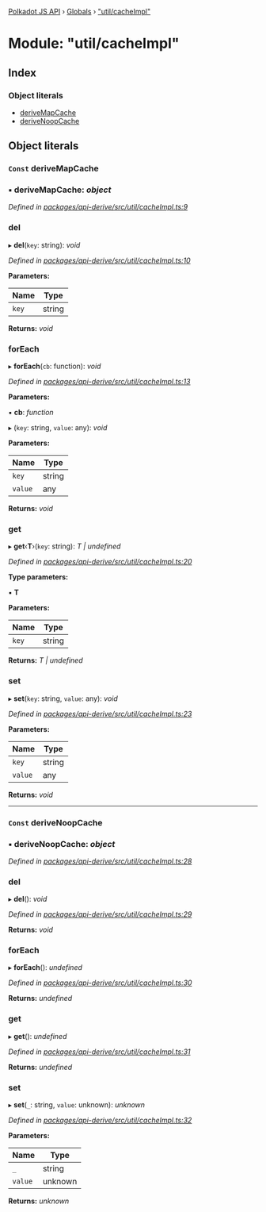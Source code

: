 [Polkadot JS API](../README.md) › [Globals](../globals.md) › ["util/cacheImpl"](_util_cacheimpl_.md)

# Module: "util/cacheImpl"

## Index

### Object literals

* [deriveMapCache](_util_cacheimpl_.md#const-derivemapcache)
* [deriveNoopCache](_util_cacheimpl_.md#const-derivenoopcache)

## Object literals

### `Const` deriveMapCache

### ▪ **deriveMapCache**: *object*

*Defined in [packages/api-derive/src/util/cacheImpl.ts:9](https://github.com/polkadot-js/api/blob/646e64c286/packages/api-derive/src/util/cacheImpl.ts#L9)*

###  del

▸ **del**(`key`: string): *void*

*Defined in [packages/api-derive/src/util/cacheImpl.ts:10](https://github.com/polkadot-js/api/blob/646e64c286/packages/api-derive/src/util/cacheImpl.ts#L10)*

**Parameters:**

Name | Type |
------ | ------ |
`key` | string |

**Returns:** *void*

###  forEach

▸ **forEach**(`cb`: function): *void*

*Defined in [packages/api-derive/src/util/cacheImpl.ts:13](https://github.com/polkadot-js/api/blob/646e64c286/packages/api-derive/src/util/cacheImpl.ts#L13)*

**Parameters:**

▪ **cb**: *function*

▸ (`key`: string, `value`: any): *void*

**Parameters:**

Name | Type |
------ | ------ |
`key` | string |
`value` | any |

**Returns:** *void*

###  get

▸ **get**‹**T**›(`key`: string): *T | undefined*

*Defined in [packages/api-derive/src/util/cacheImpl.ts:20](https://github.com/polkadot-js/api/blob/646e64c286/packages/api-derive/src/util/cacheImpl.ts#L20)*

**Type parameters:**

▪ **T**

**Parameters:**

Name | Type |
------ | ------ |
`key` | string |

**Returns:** *T | undefined*

###  set

▸ **set**(`key`: string, `value`: any): *void*

*Defined in [packages/api-derive/src/util/cacheImpl.ts:23](https://github.com/polkadot-js/api/blob/646e64c286/packages/api-derive/src/util/cacheImpl.ts#L23)*

**Parameters:**

Name | Type |
------ | ------ |
`key` | string |
`value` | any |

**Returns:** *void*

___

### `Const` deriveNoopCache

### ▪ **deriveNoopCache**: *object*

*Defined in [packages/api-derive/src/util/cacheImpl.ts:28](https://github.com/polkadot-js/api/blob/646e64c286/packages/api-derive/src/util/cacheImpl.ts#L28)*

###  del

▸ **del**(): *void*

*Defined in [packages/api-derive/src/util/cacheImpl.ts:29](https://github.com/polkadot-js/api/blob/646e64c286/packages/api-derive/src/util/cacheImpl.ts#L29)*

**Returns:** *void*

###  forEach

▸ **forEach**(): *undefined*

*Defined in [packages/api-derive/src/util/cacheImpl.ts:30](https://github.com/polkadot-js/api/blob/646e64c286/packages/api-derive/src/util/cacheImpl.ts#L30)*

**Returns:** *undefined*

###  get

▸ **get**(): *undefined*

*Defined in [packages/api-derive/src/util/cacheImpl.ts:31](https://github.com/polkadot-js/api/blob/646e64c286/packages/api-derive/src/util/cacheImpl.ts#L31)*

**Returns:** *undefined*

###  set

▸ **set**(`_`: string, `value`: unknown): *unknown*

*Defined in [packages/api-derive/src/util/cacheImpl.ts:32](https://github.com/polkadot-js/api/blob/646e64c286/packages/api-derive/src/util/cacheImpl.ts#L32)*

**Parameters:**

Name | Type |
------ | ------ |
`_` | string |
`value` | unknown |

**Returns:** *unknown*
